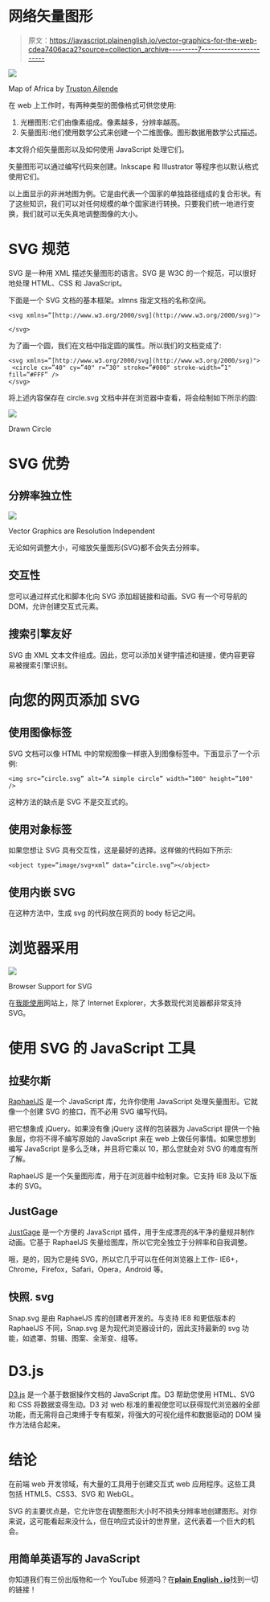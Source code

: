 # 网络矢量图形

> 原文：<https://javascript.plainenglish.io/vector-graphics-for-the-web-cdea7406aca2?source=collection_archive---------7----------------------->

![](img/64f1369ca1ec3e0c5e0f22e95c463ad9.png)

Map of Africa by [Truston Ailende](https://trustonailende.com/)

在 web 上工作时，有两种类型的图像格式可供您使用:

1.  光栅图形:它们由像素组成。像素越多，分辨率越高。
2.  矢量图形:他们使用数学公式来创建一个二维图像。图形数据用数学公式描述。

本文将介绍矢量图形以及如何使用 JavaScript 处理它们。

矢量图形可以通过编写代码来创建。Inkscape 和 Illustrator 等程序也以默认格式使用它们。

以上面显示的非洲地图为例。它是由代表一个国家的单独路径组成的复合形状。有了这些知识，我们可以对任何规模的单个国家进行转换。只要我们统一地进行变换，我们就可以无失真地调整图像的大小。

# SVG 规范

SVG 是一种用 XML 描述矢量图形的语言。SVG 是 W3C 的一个规范，可以很好地处理 HTML、CSS 和 JavaScript。

下面是一个 SVG 文档的基本框架。xlmns 指定文档的名称空间。

```
<svg xmlns=”[http://www.w3.org/2000/svg](http://www.w3.org/2000/svg)"> 

</svg>
```

为了画一个圆，我们在文档中指定圆的属性。所以我们的文档变成了:

```
<svg xmlns=”[http://www.w3.org/2000/svg](http://www.w3.org/2000/svg)"> 
 <circle cx=”40" cy=”40" r=”30" stroke=”#000" stroke-width=”1" fill=”#FFF” />
</svg>
```

将上述内容保存在 circle.svg 文档中并在浏览器中查看，将会绘制如下所示的圆:

![](img/d4627ebad594d2ab5cf61179ed7a4b8c.png)

Drawn Circle

# SVG 优势

## 分辨率独立性

![](img/45a68306ce1a422516935982072b7a42.png)

Vector Graphics are Resolution Independent

无论如何调整大小，可缩放矢量图形(SVG)都不会失去分辨率。

## 交互性

您可以通过样式化和脚本化向 SVG 添加超链接和动画。SVG 有一个可导航的 DOM，允许创建交互式元素。

## 搜索引擎友好

SVG 由 XML 文本文件组成。因此，您可以添加关键字描述和链接，使内容更容易被搜索引擎识别。

# 向您的网页添加 SVG

## 使用图像标签

SVG 文档可以像 HTML 中的常规图像一样嵌入到图像标签中。下面显示了一个示例:

```
<img src=”circle.svg” alt=”A simple circle” width=”100" height=”100" />
```

这种方法的缺点是 SVG 不是交互式的。

## 使用对象标签

如果您想让 SVG 具有交互性，这是最好的选择。这样做的代码如下所示:

```
<object type=”image/svg+xml” data=”circle.svg”></object>
```

## 使用内嵌 SVG

在这种方法中，生成 svg 的代码放在网页的 body 标记之间。

# 浏览器采用

![](img/b768ba48bc38e6be2fe44680ce578f3b.png)

Browser Support for SVG

在[我能使用](https://caniuse.com/#feat=svg)网站上，除了 Internet Explorer，大多数现代浏览器都非常支持 SVG。

# 使用 SVG 的 JavaScript 工具

## 拉斐尔斯

[RaphaelJS](http://raphaeljs.com/) 是一个 JavaScript 库，允许你使用 JavaScript 处理矢量图形。它就像一个创建 SVG 的接口，而不必用 SVG 编写代码。

把它想象成 jQuery。如果没有像 jQuery 这样的包装器为 JavaScript 提供一个抽象层，你将不得不编写原始的 JavaScript 来在 web 上做任何事情。如果您想到编写 JavaScript 是多么乏味，并且将它乘以 10，那么您就会对 SVG 的难度有所了解。

RaphaelJS 是一个矢量图形库，用于在浏览器中绘制对象。它支持 IE8 及以下版本的 SVG。

## JustGage

[JustGage](https://toorshia.github.io/justgage/) 是一个方便的 JavaScript 插件，用于生成漂亮的&干净的量规并制作动画。它基于 RaphaelJS 矢量绘图库，所以它完全独立于分辨率和自我调整。

哦，是的，因为它是纯 SVG，所以它几乎可以在任何浏览器上工作-
IE6+，Chrome，Firefox，Safari，Opera，Android 等。

## 快照. svg

Snap.svg 是由 RaphaelJS 库的创建者开发的。与支持 IE8 和更低版本的 RaphaelJS 不同，Snap.svg 是为现代浏览器设计的，因此支持最新的 svg 功能，如遮罩、剪辑、图案、全渐变、组等。

# D3.js

[D3.js](https://d3js.org) 是一个基于数据操作文档的 JavaScript 库。D3 帮助您使用 HTML、SVG 和 CSS 将数据变得生动。D3 对 web 标准的重视使您可以获得现代浏览器的全部功能，而无需将自己束缚于专有框架，将强大的可视化组件和数据驱动的 DOM 操作方法结合起来。

# 结论

在前端 web 开发领域，有大量的工具用于创建交互式 web 应用程序。这些工具包括 HTML5、CSS3、SVG 和 WebGL。

SVG 的主要优点是，它允许您在调整图形大小时不损失分辨率地创建图形。对你来说，这可能看起来没什么，但在响应式设计的世界里，这代表着一个巨大的机会。

## **用简单英语写的 JavaScript**

你知道我们有三份出版物和一个 YouTube 频道吗？在[**plain English . io**](https://plainenglish.io/)找到一切的链接！